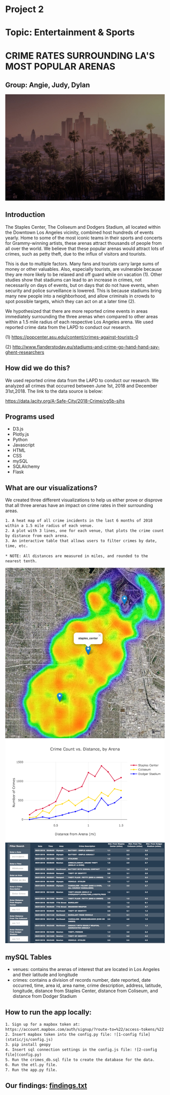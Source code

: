 # Project 2

# Topic: Entertainment & Sports

# CRIME RATES SURROUNDING LA'S MOST POPULAR ARENAS

## Group: Angie, Judy, Dylan

![skyline](static/images/skyline.jpg)

## Introduction

The Staples Center, The Coliseum and Dodgers Stadium, all located within the Downtown Los Angeles vicinity, combined host hundreds of events yearly. Home to some of the most iconic teams in their sports and concerts for Grammy-winning artists, these arenas attract thousands of people from all over the world. We believe that these popular arenas would attract lots of crimes, such as petty theft, due to the influx of visitors and tourists.

This is due to multiple factors. Many fans and tourists carry large sums of money or other valuables. Also, especially tourists, are vulnerable because they are more likely to be relaxed and off guard while on vacation (1). Other studies show that stadiums can lead to an increase in crimes, not necessarily on days of events, but on days that do not have events, when security and police surveillance is lowered. This is because stadiums bring many new people into a neighborhood, and allow criminals in crowds to spot possible targets, which they can act on at a later time (2).

We hypothesized that there are more reported crime events in areas immediately surrounding the three arenas when compared to other areas within a 1.5 mile radius of each respective Los Angeles arena. We used reported crime data from the LAPD to conduct our research.

(1) https://popcenter.asu.edu/content/crimes-against-tourists-0

(2) http://www.flanderstoday.eu/stadiums-and-crime-go-hand-hand-say-ghent-researchers

## How did we do this?

We used reported crime data from the LAPD to conduct our research. We analyzed all crimes that occurred between June 1st, 2018 and December 31st,2018. The link to the data source is below:

https://data.lacity.org/A-Safe-City/2018-Crime/cg5b-sjhs

## Programs used
* D3.js
* Plotly.js
* Python
* Javascript
* HTML
* CSS
* mySQL
* SQLAlchemy
* Flask


## What are our visualizations?

We created three different visualizations to help us either prove or disprove that all three arenas have an impact on crime rates in their surrounding areas.

    1. A heat map of all crime incidents in the last 6 months of 2018 within a 1.5 mile radius of each venue.
    2. A plot with 3 lines, one for each venue, that plots the crime count by distance from each arena.
    3. An interactive table that allows users to filter crimes by date, time, etc.

    * NOTE: All distances are measured in miles, and rounded to the nearest tenth.

![heatmap](static/images/heatmap.png)
![plot](static/images/newplot.png)
![table](static/images/table.png)

## mySQL Tables

* venues: contains the arenas of interest that are located in Los Angeles and their latitude and longitude
* crimes: contains a division of records number, date reported, date occurred, time, area id, area name, crime description, address, latitude, longitude, distance from Staples Center, distance from Coliseum, and distance from Dodger Stadium

## How to run the app locally:

    1. Sign up for a mapbox token at: https://account.mapbox.com/auth/signup/?route-to=%22/access-tokens/%22
    2. Insert mapbox token into the config.py file: ![1-config file](static/js/config.js)
    3. pip install geopy
    4. Insert sql connection settings in the config.js file: ![2-config file](config.py)
    5. Run the crimes_db.sql file to create the database for the data.
    6. Run the etl.py file.
    7. Run the app.py file.

## Our findings: [findings.txt](findings.txt)
